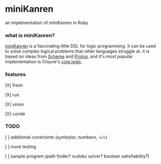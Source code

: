 # miniKanren
an implementation of miniKanren in Ruby

### what is miniKanren?
[miniKanren](http://minikanren.org/) is a fascinating little DSL for logic programming. it can be used to solve complex logical problems that other languages struggle at. it is based on ideas from [Scheme](http://www.schemers.org/) and [Prolog](http://www.swi-prolog.org/), and it's most popular implementation is Clojure's [core.logic](https://github.com/clojure/core.logic).

### features
[X] fresh

[X] run

[X] union

[X] conde

### TODO
[ ] additional constraints (symbolor, numbero, =/=)

[ ] more testing

[ ] sample program (path finder? sudoku solver? boolean satisfiability?)
